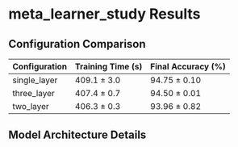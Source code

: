 # meta_learner_study Results

## Configuration Comparison

| Configuration   | Training Time (s)   | Final Accuracy (%)   |
|:----------------|:--------------------|:---------------------|
| single_layer    | 409.1 ± 3.0         | 94.75 ± 0.10         |
| three_layer     | 407.4 ± 0.7         | 94.50 ± 0.01         |
| two_layer       | 406.3 ± 0.3         | 93.96 ± 0.82         |



## Model Architecture Details

```

```
